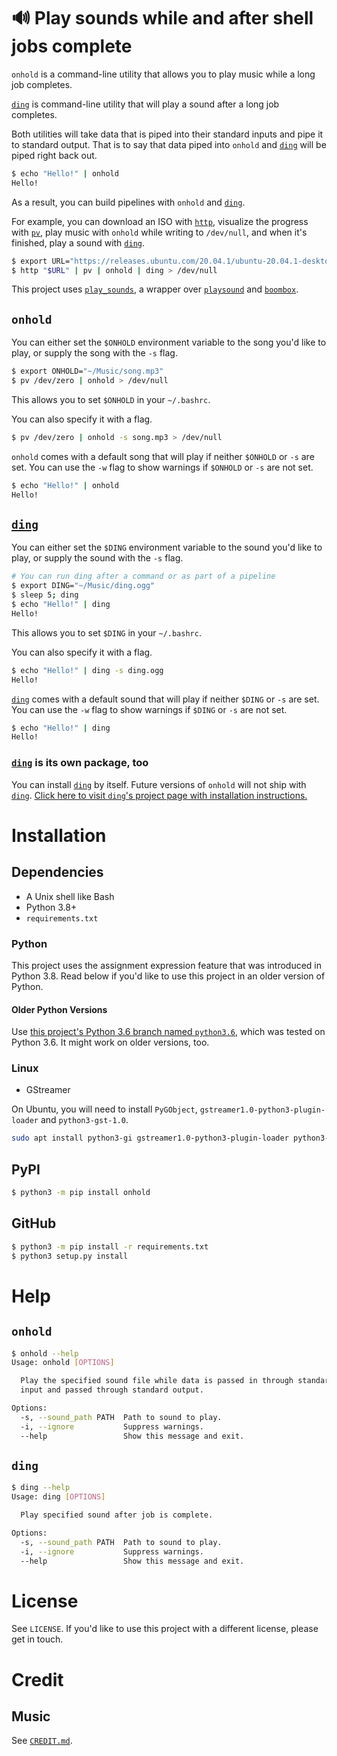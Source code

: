 # 🔊 Play sounds while and after shell jobs complete

`onhold` is a command-line utility that allows you to play music while a long job completes.

[`ding`](https://github.com/alexdelorenzo/ding) is command-line utility that will play a sound after a long job completes.

Both utilities will take data that is piped into their standard inputs and pipe it to standard output. That is to say that data piped into `onhold` and [`ding`](https://github.com/alexdelorenzo/ding) will be piped right back out.

```bash
$ echo "Hello!" | onhold
Hello!
```

As a result, you can build pipelines with `onhold` and [`ding`](https://github.com/alexdelorenzo/ding).

For example, you can download an ISO with [`http`](https://httpie.org/), visualize the progress with [`pv`](http://www.ivarch.com/programs/pv.shtml), play music with `onhold` while writing to `/dev/null`, and when it's finished, play a sound with [`ding`](https://github.com/alexdelorenzo/ding).

```bash
$ export URL="https://releases.ubuntu.com/20.04.1/ubuntu-20.04.1-desktop-amd64.iso"
$ http "$URL" | pv | onhold | ding > /dev/null
```

This project uses [`play_sounds`](https://github.com/alexdelorenzo/ding), a wrapper over [`playsound`](https://pypi.org/project/playsound/) and [`boombox`](https://pypi.org/project/boombox/).

## `onhold`

You can either set the `$ONHOLD` environment variable to the song you'd like to play, or supply the song with the `-s` flag.

```bash
$ export ONHOLD="~/Music/song.mp3"
$ pv /dev/zero | onhold > /dev/null
```

This allows you to set `$ONHOLD` in your `~/.bashrc`.

You can also specify it with a flag.

```bash
$ pv /dev/zero | onhold -s song.mp3 > /dev/null
```

`onhold` comes with a default song that will play if neither `$ONHOLD` or `-s` are set. You can use the `-w` flag to show warnings if `$ONHOLD` or `-s` are not set.

```bash
$ echo "Hello!" | onhold
Hello!
```

## [`ding`](https://github.com/alexdelorenzo/ding)

You can either set the `$DING` environment variable to the sound you'd like to play, or supply the sound with the `-s` flag.

```bash
# You can run ding after a command or as part of a pipeline
$ export DING="~/Music/ding.ogg"
$ sleep 5; ding
$ echo "Hello!" | ding
Hello!
```

This allows you to set `$DING` in your `~/.bashrc`.

You can also specify it with a flag.

```bash
$ echo "Hello!" | ding -s ding.ogg
Hello!
```

[`ding`](https://github.com/alexdelorenzo/ding) comes with a default sound that will play if neither `$DING` or `-s` are set. You can use the `-w` flag to show warnings if `$DING` or `-s` are not set.

```bash
$ echo "Hello!" | ding
Hello!
```

### [`ding`](https://github.com/alexdelorenzo/ding) is its own package, too
You can install [`ding`](https://github.com/alexdelorenzo/ding) by itself. Future versions of `onhold` will not ship with [`ding`](https://github.com/alexdelorenzo/ding). [Click here to visit `ding`'s project page with installation instructions.](https://github.com/alexdelorenzo/ding)

# Installation
## Dependencies
 - A Unix shell like Bash
 - Python 3.8+
 - `requirements.txt`

### Python 

This project uses the assignment expression feature that was introduced in Python 3.8. Read below if you'd like to use this project in an older version of Python.

#### Older Python Versions

Use [this project's Python 3.6 branch named `python3.6`](https://github.com/alexdelorenzo/onhold/tree/python3.6), which was tested on Python 3.6. It might work on older versions, too.

### Linux
 - GStreamer

On Ubuntu, you will need to install `PyGObject`, `gstreamer1.0-python3-plugin-loader` and `python3-gst-1.0`.

```bash
sudo apt install python3-gi gstreamer1.0-python3-plugin-loader python3-gst-1.0
```

## PyPI
```bash
$ python3 -m pip install onhold
```

## GitHub
```bash
$ python3 -m pip install -r requirements.txt
$ python3 setup.py install
```

# Help
## `onhold`
```bash
$ onhold --help
Usage: onhold [OPTIONS]

  Play the specified sound file while data is passed in through standard
  input and passed through standard output.

Options:
  -s, --sound_path PATH  Path to sound to play.
  -i, --ignore           Suppress warnings.
  --help                 Show this message and exit.
```

## `ding`
```bash
$ ding --help
Usage: ding [OPTIONS]

  Play specified sound after job is complete.

Options:
  -s, --sound_path PATH  Path to sound to play.
  -i, --ignore           Suppress warnings.
  --help                 Show this message and exit.
```

# License
See `LICENSE`. If you'd like to use this project with a different license, please get in touch.


# Credit
## Music

See [`CREDIT.md`](/CREDIT.md).

